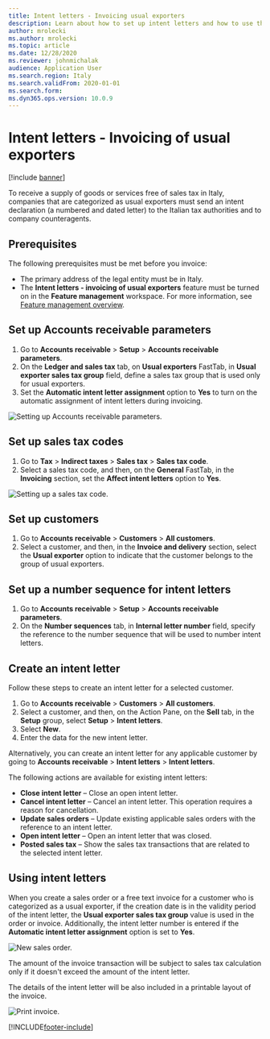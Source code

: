 ```yaml
---
title: Intent letters - Invoicing usual exporters
description: Learn about how to set up intent letters and how to use them when you issue invoices, including a process for setting up accounts receivable parameters.
author: mrolecki
ms.author: mrolecki
ms.topic: article
ms.date: 12/28/2020
ms.reviewer: johnmichalak
audience: Application User
ms.search.region: Italy
ms.search.validFrom: 2020-01-01
ms.search.form: 
ms.dyn365.ops.version: 10.0.9
---
```


# Intent letters - Invoicing of usual exporters

[!include [banner](../../includes/banner.md)]

To receive a supply of goods or services free of sales tax in Italy, companies that are categorized as usual exporters must send an intent declaration (a numbered and dated letter) to the Italian tax authorities and to company counteragents.
 
## Prerequisites

The following prerequisites must be met before you invoice:

- The primary address of the legal entity must be in Italy.
- The **Intent letters - invoicing of usual exporters** feature must be turned on in the **Feature management** workspace. For more information, see [Feature management overview](../../../fin-ops-core/fin-ops/get-started/feature-management/feature-management-overview.md).

## Set up Accounts receivable parameters

1. Go to **Accounts receivable** \> **Setup** \> **Accounts receivable parameters**.
2. On the **Ledger and sales tax** tab, on **Usual exporters** FastTab, in **Usual exporter sales tax group** field, define a sales tax group that is used only for usual exporters.
3. Set the **Automatic intent letter assignment** option to **Yes** to turn on the automatic assignment of intent letters during invoicing.

![Setting up Accounts receivable parameters.](../media/emea-ita-exil-intent-AR-parm.jpg)

## Set up sales tax codes

1. Go to **Tax** \> **Indirect taxes** \> **Sales tax** \> **Sales tax code**.
2. Select a sales tax code, and then, on the **General** FastTab, in the **Invoicing** section, set the **Affect intent letters** option to **Yes**.

![Setting up a sales tax code.](../media/emea-ita-exil-intent-tax-setup.jpg)

## Set up customers

1. Go to **Accounts receivable** \> **Customers** \> **All customers**.
2. Select a customer, and then, in the **Invoice and delivery** section, select the **Usual exporter** option to indicate that the customer belongs to the group of usual exporters.

## Set up a number sequence for intent letters

1. Go to **Accounts receivable** \> **Setup** \> **Accounts receivable parameters**.
2. On the **Number sequences** tab, in **Internal letter number** field, specify the reference to the number sequence that will be used to number intent letters.

## Create an intent letter

Follow these steps to create an intent letter for a selected customer.

1. Go to **Accounts receivable** \> **Customers** \> **All customers**.
2. Select a customer, and then, on the Action Pane, on the **Sell** tab, in the **Setup** group, select **Setup** \> **Intent letters**.
3. Select **New**.
4. Enter the data for the new intent letter.

Alternatively, you can create an intent letter for any applicable customer by going to **Accounts receivable** \> **Intent letters** \> **Intent letters**.

The following actions are available for existing intent letters:

- **Close intent letter** – Close an open intent letter.
- **Cancel intent letter** – Cancel an intent letter. This operation requires a reason for cancellation.
- **Update sales orders** – Update existing applicable sales orders with the reference to an intent letter.
- **Open intent letter** – Open an intent letter that was closed.
- **Posted sales tax** – Show the sales tax transactions that are related to the selected intent letter.

## Using intent letters

When you create a sales order or a free text invoice for a customer who is categorized as a usual exporter, if the creation date is in the validity period of the intent letter, the **Usual exporter sales tax group** value is used in the order or invoice. Additionally, the intent letter number is entered if the **Automatic intent letter assignment** option is set to **Yes**.

![New sales order.](../media/emea-ita-exil-intent-new-order.jpg)

The amount of the invoice transaction will be subject to sales tax calculation only if it doesn't exceed the amount of the intent letter.

The details of the intent letter will be also included in a printable layout of the invoice.

![Print invoice.](../media/emea-ita-exil-intent-inv-print.jpg)


[!INCLUDE[footer-include](../../../includes/footer-banner.md)]
